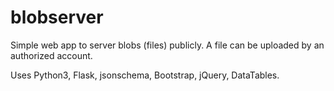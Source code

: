 # blobserver

Simple web app to server blobs (files) publicly. A file can be
uploaded by an authorized account.

Uses Python3, Flask, jsonschema, Bootstrap, jQuery, DataTables.

